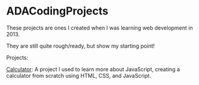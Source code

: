 # ADACodingProjects

These projects are ones I created when I was learning web development in 2013.

They are still quite rough/ready, but show my starting point!

Projects:

[Calculator](https://pavanaatawale.github.io/ADACodingProjects/calc.html): A project I used to learn more about JavaScript, creating a calculator from scratch using HTML, CSS, and JavaScript.
